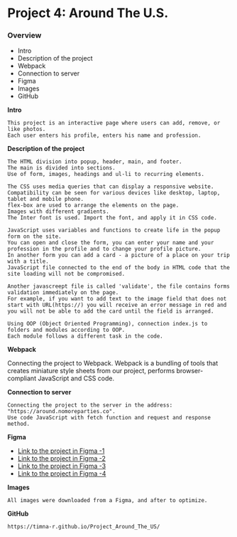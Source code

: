 # Project 4: Around The U.S.

### Overview
* Intro
* Description of the project
* Webpack
* Connection to server
* Figma
* Images
* GitHub


**Intro**

    This project is an interactive page where users can add, remove, or like photos.
    Each user enters his profile, enters his name and profession.

**Description of the project**

    The HTML division into popup, header, main, and footer.
    The main is divided into sections.
    Use of form, images, headings and ul-li to recurring elements.

    The CSS uses media queries that can display a responsive website.
    Compatibility can be seen for various devices like desktop, laptop, tablet and mobile phone.
    flex-box are used to arrange the elements on the page.
    Images with different gradients.
    The Inter font is used. Import the font, and apply it in CSS code.

    JavaScript uses variables and functions to create life in the popup form on the site.
    You can open and close the form, you can enter your name and your profession in the profile and to change your profile picture.
    In another form you can add a card - a picture of a place on your trip with a title.
    JavaScript file connected to the end of the body in HTML code that the site loading will not be compromised.

    Another javascreept file is called 'validate', the file contains forms validation immediately on the page.
    For example, if you want to add text to the image field that does not start with URL(https://) you will receive an error message in red and you will not be able to add the card until the field is arranged.

    Using OOP (Object Oriented Programming), connection index.js to folders and modules according to OOP.
    Each module follows a different task in the code.

**Webpack**

   Connecting the project to Webpack.
   Webpack is a bundling of tools that creates miniature style sheets from our project, performs browser-compliant JavaScript and CSS code.

**Connection to server**

    Connecting the project to the server in the address: "https://around.nomoreparties.co".
    Use code JavaScript with fetch function and request and response method.

**Figma**

* [Link to the project in Figma -1](https://www.figma.com/file/SurN1jaeEQIhuZEDMhmWWf/Sprint-4-Around-The-U.S.-desktop-mobile?node-id=0%3A1)
* [Link to the project in Figma -2](https://www.figma.com/file/m79HxYeZpOXRw0Tz2eZGOV/Sprint-5%3A-Around-The-U.S.-%7C-desktop-%2B-mobile?node-id=0%3A1)
* [Link to the project in Figma -3](https://www.figma.com/file/05izwsCh3F3UsBmHfHhUFQ/Sprint-6%3A-Around-The-U.S.?node-id=0%3A1)
* [Link to the project in Figma -4](https://www.figma.com/file/xQVeb8gprjukPVKXiLXS5T/Sprint-9-Applied-JavaScript?node-id=0%3A1)

**Images**

    All images were downloaded from a Figma, and after to optimize.

**GitHub**

    https://timna-r.github.io/Project_Around_The_US/
